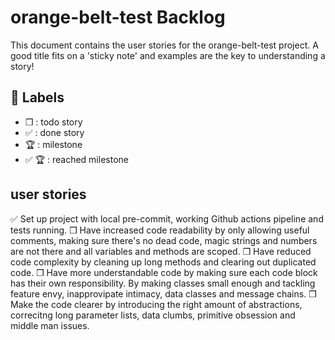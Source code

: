 # orange-belt-test Backlog

This document contains the user stories for the orange-belt-test project. A good title fits on a 'sticky note' and examples are the key to understanding a story!

## :bookmark: Labels

- ❒ : todo story
- ✅ : done story
- 🏆 : milestone
- ✅ 🏆 : reached milestone

## user stories

✅ Set up project with local pre-commit, working Github actions pipeline and tests running.
❒ Have increased code readability by only allowing useful comments, making sure there's no dead code, magic strings and numbers are not there and all variables and methods are scoped.
❒ Have reduced code complexity by cleaning up long methods and clearing out duplicated code.
❒ Have more understandable code by making sure each code block has their own responsibility. By making classes small enough and tackling feature envy, inapprovipate intimacy, data classes and message chains.
❒ Make the code clearer by introducing the right amount of abstractions, correcitng long parameter lists, data clumbs, primitive obsession and middle man issues.

